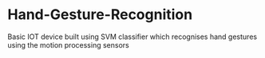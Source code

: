 # Hand-Gesture-Recognition
Basic IOT device built using SVM classifier which recognises hand gestures using the motion processing sensors 

